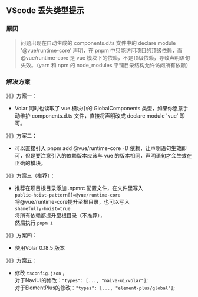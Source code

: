 
## VScode 丢失类型提示

### 原因

>问题出现在自动生成的 components.d.ts 文件中的 declare module '@vue/runtime-core' 声明，在 pnpm 中只能访问项目的顶级依赖，而 @vue/runtime-core 是 vue 模块下的依赖，不是顶级依赖，导致声明语句失效。（yarn 和 npm 的 node_modules 平铺目录结构允许访问所有依赖）

### 解决方案

》》》方案一：
- Volar 同时也读取了 vue 模块中的 GlobalComponents 类型，如果你愿意手动维护 components.d.ts 文件，直接将声明改成 declare module 'vue' 即可。

》》》方案二：
- 可以直接引入 pnpm add @vue/runtime-core -D 依赖，让声明语句生效即可，但是要注意引入的依赖版本应该与 vue 的版本相同，声明语句才会生效在正确的模块。

》》》方案三（推荐）：
- 推荐在项目根目录添加 .npmrc 配置文件，在文件里写入\
`public-hoist-pattern[]=@vue/runtime-core` \
将@vue/runtime-core提升至根目录，也可以写入\
`shamefully-hoist=true`\
将所有依赖都提升至根目录（不推荐），\
然后执行 `pnpm i`

》》》方案四：
- 使用Volar 0.18.5 版本

》》》方案五：
- 修改 `tsconfig.json` ，\
  对于NaviUI的修改：`"types": [..., "naive-ui/volar"]`;\
  对于ElementPlus的修改：`"types": [..., "element-plus/global"]`;